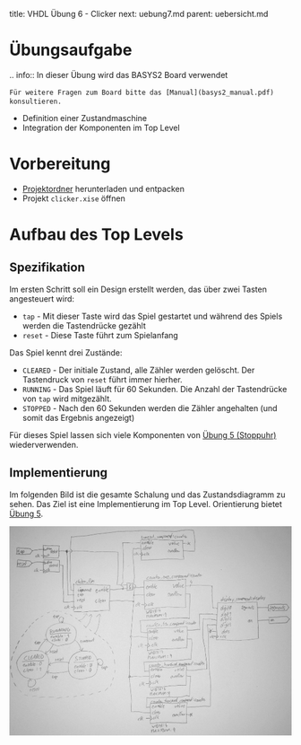 title: VHDL Übung 6 - Clicker
next: uebung7.md
parent: uebersicht.md

# Übungsaufgabe

.. info:: In dieser Übung wird das BASYS2 Board verwendet

    Für weitere Fragen zum Board bitte das [Manual](basys2_manual.pdf) konsultieren.

* Definition einer Zustandmaschine
* Integration der Komponenten im Top Level

# Vorbereitung

* [Projektordner](vhdl_uebung_6.zip) herunterladen und entpacken
* Projekt <code>clicker.xise</code> öffnen

# Aufbau des Top Levels
## Spezifikation
Im ersten Schritt soll ein Design erstellt werden, das über zwei Tasten angesteuert wird:

* <code>tap</code> - Mit dieser Taste wird das Spiel gestartet und während des Spiels werden die Tastendrücke gezählt
* <code>reset</code> - Diese Taste führt zum Spielanfang

Das Spiel kennt drei Zustände:

* <code>CLEARED</code> - Der initiale Zustand, alle Zähler werden gelöscht. Der Tastendruck von <code>reset</code> führt immer hierher.
* <code>RUNNING</code> - Das Spiel läuft für 60 Sekunden. Die Anzahl der Tastendrücke von <code>tap</code> wird mitgezählt.
* <code>STOPPED</code> - Nach den 60 Sekunden werden die Zähler angehalten (und somit das Ergebnis angezeigt)

Für dieses Spiel lassen sich viele Komponenten von [Übung 5 (Stoppuhr)](uebung5.html) wiederverwenden.

## Implementierung
Im folgenden Bild ist die gesamte Schalung und das Zustandsdiagramm zu sehen. Das Ziel ist eine Implementierung im Top
Level. Orientierung bietet [Übung 5](uebung5.html).

![Blockschaltbild und FSM](uebung6.jpg)
